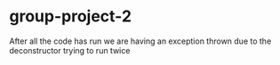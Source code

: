 # group-project-2

After all the code has run we are having an exception thrown due to the deconstructor trying to run twice
